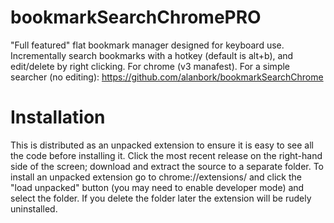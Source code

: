 # bookmarkSearchChromePRO
"Full featured" flat bookmark manager designed for keyboard use. Incrementally search bookmarks with a hotkey (default is alt+b), and edit/delete by right clicking. For chrome (v3 manafest).
For a simple searcher (no editing): https://github.com/alanbork/bookmarkSearchChrome


# Installation 
This is distributed as an unpacked extension to ensure it is easy to see all the code before installing it. Click the most recent release on the right-hand side of the screen; download and extract the source to a separate folder.
To install an unpacked extension go to chrome://extensions/ and click the "load unpacked" button (you may need to enable developer mode) and select the folder. If you delete the folder later the extension will be rudely uninstalled. 

